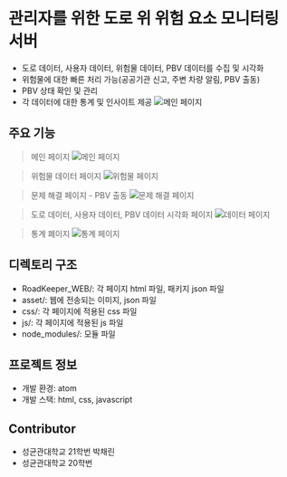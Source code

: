 # 관리자를 위한 도로 위 위험 요소 모니터링 서버
- 도로 데이터, 사용자 데이터, 위험물 데이터, PBV 데이터를 수집 및 시각화
- 위험물에 대한 빠른 처리 가능(공공기관 신고, 주변 차량 알림, PBV 출동)
- PBV 상태 확인 및 관리
- 각 데이터에 대한 통계 및 인사이트 제공
![메인 페이지](https://ifh.cc/g/Lts99S.jpg "메인 페이지")

## 주요 기능
> 메인 페이지
![메인 페이지](https://ifh.cc/g/Lts99S.jpg "메인 페이지")

> 위험물 데이터 페이지
![위험물 페이지](https://ifh.cc/g/9NRRX9.jpg "위험물 페이지")

> 문제 해결 페이지 - PBV 출동
![문제 해결 페이지](https://ifh.cc/g/too86q.jpg "문제 해결 페이지")

> 도로 데이터, 사용자 데이터, PBV 데이터 시각화 페이지
![데이터 페이지](https://ifh.cc/g/224sVS.jpg "데이터 페이지")

> 통계 폐이지
![통계 페이지](https://ifh.cc/g/YCAACr.jpg "통계 페이지")

## 디렉토리 구조
- RoadKeeper_WEB/: 각 페이지 html 파일, 패키지 json 파일
- asset/: 웹에 전송되는 이미지, json 파일
- css/: 각 페이지에 적용된 css 파일
- js/: 각 페이지에 적용된 js 파일
- node_modules/: 모듈 파일


## 프로젝트 정보
- 개발 환경: atom
- 개발 스택: html, css, javascript

## Contributor
- 성균관대학교 21학번 박채린
- 성균관대학교 20학번 
